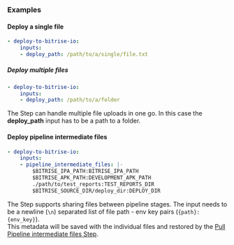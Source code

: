 ### Examples

#### Deploy a single file

```yaml
- deploy-to-bitrise-io:
    inputs:
    - deploy_path: /path/to/a/single/file.txt
```

##### Deploy multiple files

```yaml
- deploy-to-bitrise-io:
    inputs:
    - deploy_path: /path/to/a/folder
```

The Step can handle multiple file uploads in one go. In this case the **deploy_path** input has to be a path to a folder.

#### Deploy pipeline intermediate files

```yaml
- deploy-to-bitrise-io:
    inputs:
    - pipeline_intermediate_files: |-
        $BITRISE_IPA_PATH:BITRISE_IPA_PATH
        $BITRISE_APK_PATH:DEVELOPMENT_APK_PATH
        ./path/to/test_reports:TEST_REPORTS_DIR
        $BITRISE_SOURCE_DIR/deploy_dir:DEPLOY_DIR
```

The Step supports sharing files between pipeline stages. The input needs to be a newline (`\n`) separated list of file path - env key pairs (`{path}:{env_key}`).  
This metadata will be saved with the individual files and restored by the [Pull Pipeline intermediate files Step](https://www.bitrise.io/integrations/steps/pull-intermediate-files).
